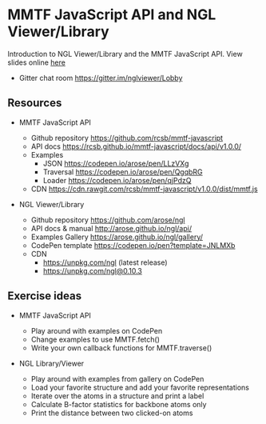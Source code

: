 # MMTF JavaScript API and NGL Viewer/Library

Introduction to NGL Viewer/Library and the MMTF JavaScript API. View slides online [here](MMTF2017-JavaScript-API-NGL-Viewer-Library.pdf)

* Gitter chat room https://gitter.im/nglviewer/Lobby


## Resources

* MMTF JavaScript API
  * Github repository https://github.com/rcsb/mmtf-javascript
  * API docs https://rcsb.github.io/mmtf-javascript/docs/api/v1.0.0/
  * Examples
    * JSON https://codepen.io/arose/pen/LLzVXg
    * Traversal https://codepen.io/arose/pen/QgqbRG
    * Loader https://codepen.io/arose/pen/qjPdzQ
  * CDN https://cdn.rawgit.com/rcsb/mmtf-javascript/v1.0.0/dist/mmtf.js


* NGL Viewer/Library
  * Github repository https://github.com/arose/ngl
  * API docs & manual http://arose.github.io/ngl/api/
  * Examples Gallery https://arose.github.io/ngl/gallery/
  * CodePen template https://codepen.io/pen?template=JNLMXb
  * CDN
    * https://unpkg.com/ngl (latest release)
    * https://unpkg.com/ngl@0.10.3


## Exercise ideas

* MMTF JavaScript API
  * Play around with examples on CodePen
  * Change examples to use MMTF.fetch()
  * Write your own callback functions for MMTF.traverse()

* NGL Library/Viewer
  * Play around with examples from gallery on CodePen
  * Load your favorite structure and add your favorite representations
  * Iterate over the atoms in a structure and print a label
  * Calculate B-factor statistics for backbone atoms only
  * Print the distance between two clicked-on atoms
